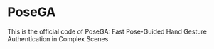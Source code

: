 # PoseGA
This is the official code of PoseGA: Fast Pose-Guided Hand Gesture Authentication in Complex Scenes
